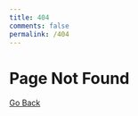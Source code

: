 ```yaml
---
title: 404
comments: false
permalink: /404
---
```


# Page Not Found

[Go Back](https://icatream.github.io)